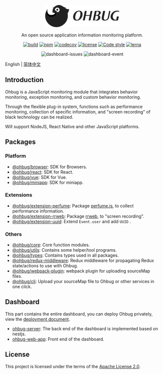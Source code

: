 <div align="center">

  <a href="https://ohbug.net" target="_blank">
    <img src="https://raw.githubusercontent.com/ohbug-org/blog/master/images/ohbug_logo.svg" alt="Ohbug" height="72">
  </a>
  
  <p>An open source application information monitoring platform.</p>

  [![build](https://img.shields.io/github/workflow/status/ohbug-org/ohbug/Node.js%20CI/master?style=flat-square)](https://github.com/ohbug-org/ohbug/actions?query=workflow%3A%22Node.js+CI%22)
  [![npm](https://img.shields.io/npm/v/@ohbug/core.svg?style=flat-square)](https://www.npmjs.com/package/@ohbug/core)
  [![codecov](https://img.shields.io/codecov/c/github/ohbug-org/ohbug.svg?style=flat-square)](https://codecov.io/gh/ohbug-org/ohbug)
  [![license](https://img.shields.io/github/license/ohbug-org/ohbug?style=flat-square)](https://github.com/ohbug-org/ohbug/blob/master/LICENSE)
  [![Code style](https://img.shields.io/badge/code_style-prettier-ff69b4.svg?style=flat-square)](https://github.com/prettier/prettier)
  [![lerna](https://img.shields.io/badge/maintained%20with-lerna-cc00ff.svg?style=flat-square)](https://lerna.js.org/)
</div>

<p align="center">
  <img width="300" src="https://raw.githubusercontent.com/ohbug-org/ohbug-website/master/static/images/dashboard-issues.png" alt="dashboard-issues">
  <img width="300" src="https://raw.githubusercontent.com/ohbug-org/ohbug-website/master/static/images/dashboard-event.png" alt="dashboard-event">
</p>

English | [简体中文](./README-zh_CN.md)

## Introduction

Ohbug is a JavaScript monitoring module that integrates behavior monitoring, exception monitoring, and custom behavior monitoring.

Through the flexible plug-in system, functions such as performance monitoring, collection of specific information, and "screen recording" of black technology can be realized.

Will support NodeJS, React Native and other JavaScript platforms.

## Packages

### Platform

- [@ohbug/browser](./packages/ohbug-browser): SDK for Browsers.
- [@ohbug/react](./packages/ohbug-react): SDK for React.
- [@ohbug/vue](./packages/ohbug-vue): SDK for Vue.
- [@ohbug/miniapp](https://github.com/ohbug-org/ohbug-miniapp): SDK for miniapp.

### Extensions

- [@ohbug/extension-perfume](https://github.com/ohbug-org/ohbug-extension-perfume): Package [perfume.js](https://github.com/Zizzamia/perfume.js), to collect performance information.
- [@ohbug/extension-rrweb](https://github.com/ohbug-org/ohbug-extension-rrweb): Package [rrweb](https://github.com/rrweb-io/rrweb), to "screen recording".
- [@ohbug/extension-uuid](./packages/ohbug-extension-uuid): Extend `Event.user` and add `UUID` .

### Others

- [@ohbug/core](./packages/ohbug-core): Core function modules.
- [@ohbug/utils](./packages/ohbug-utils): Contains some helper/tool programs.
- [@ohbug/types](./packages/ohbug-types): Contains types used in all packages.
- [@ohbug/redux-middleware](./packages/ohbug-redux-middleware): Redux middleware for propagating Redux state/actions to use with Ohbug.
- [@ohbug/webpack-plugin](./packages/ohbug-webpack-plugin): webpack plugin for uploading sourceMap files.
- [@ohbug/cli](https://github.com/ohbug-org/ohbug-cli): Upload your sourceMap file to Ohbug or other services in one click.

## Dashboard

This part contains the entire dashboard, you can deploy Ohbug privately, view the [deployment document](https://github.com/ohbug-org/ohbug-server/blob/master/setup.md).

- [ohbug-server](https://github.com/ohbug-org/ohbug-server): The back end of the dashboard is implemented based on nestjs.
- [ohbug-web-app](https://github.com/ohbug-org/ohbug-web-app): Front end of the dashboard.

## License

This project is licensed under the terms of the [Apache License 2.0](https://github.com/ohbug-org/ohbug/blob/master/LICENSE).
